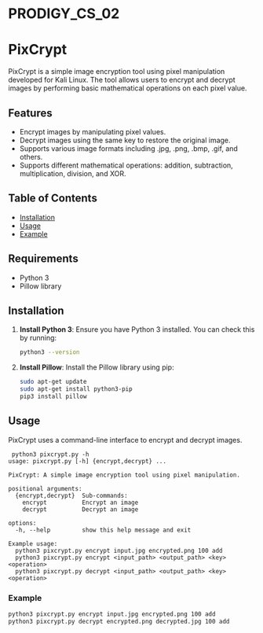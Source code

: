 # PRODIGY_CS_02
# PixCrypt

PixCrypt is a simple image encryption tool using pixel manipulation developed for Kali Linux. The tool allows users to encrypt and decrypt images by performing basic mathematical operations on each pixel value.

## Features
- Encrypt images by manipulating pixel values.
- Decrypt images using the same key to restore the original image.
- Supports various image formats including .jpg, .png, .bmp, .gif, and others.
- Supports different mathematical operations: addition, subtraction, multiplication, division, and XOR.

## Table of Contents

- [Installation](#installation)
- [Usage](#usage)
- [Example](#example)

## Requirements
- Python 3
- Pillow library

## Installation
1. **Install Python 3**: Ensure you have Python 3 installed. You can check this by running:
   ```bash
   python3 --version
   ```
2. **Install Pillow**: Install the Pillow library using pip:
   ```bash
   sudo apt-get update
   sudo apt-get install python3-pip
   pip3 install pillow
   ```

## Usage
PixCrypt uses a command-line interface to encrypt and decrypt images.
```plaintext
 python3 pixcrypt.py -h
usage: pixcrypt.py [-h] {encrypt,decrypt} ...

PixCrypt: A simple image encryption tool using pixel manipulation.

positional arguments:
  {encrypt,decrypt}  Sub-commands:
    encrypt          Encrypt an image
    decrypt          Decrypt an image

options:
  -h, --help         show this help message and exit

Example usage:
  python3 pixcrypt.py encrypt input.jpg encrypted.png 100 add
  python3 pixcrypt.py encrypt <input_path> <output_path> <key> <operation>
  python3 pixcrypt.py decrypt <input_path> <output_path> <key> <operation>
```
### Example
```bash
python3 pixcrypt.py encrypt input.jpg encrypted.png 100 add
python3 pixcrypt.py decrypt encrypted.png decrypted.jpg 100 add
```
